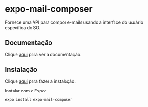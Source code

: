 # expo-mail-composer

Fornece uma API para compor e-mails usando a interface do usuário específica do SO.

## Documentação

Clique [aqui](https://docs.expo.io/versions/latest/sdk/mail-composer) para ver a documentação.

## Instalação

Clique [aqui](https://www.npmjs.com/package/expo-mail-composer) para fazer a instalação.

Instalar com o Expo:

```
expo install expo-mail-composer
```